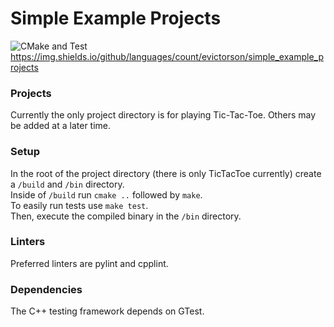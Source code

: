 # Simple Example Projects

![CMake and Test](https://github.com/EVictorson/simple_example_projects/actions/workflows/cmake.yml/badge.svg)
https://img.shields.io/github/languages/count/evictorson/simple_example_projects

### Projects
Currently the only project directory is for playing Tic-Tac-Toe.  Others may be added at a later time.  

### Setup
In the root of the project directory (there is only TicTacToe currently) create a `/build` and `/bin` directory.  
Inside of `/build` run `cmake ..` followed by `make`.    
To easily run tests use `make test`.  
Then, execute the compiled binary in the `/bin` directory.

### Linters
Preferred linters are pylint and cpplint.  

### Dependencies
The C++ testing framework depends on GTest.
